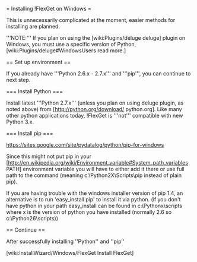 = Installing !FlexGet on Windows =

This is unnecessarily complicated at the moment, easier methods for installing are planned.

'''NOTE:''' If you plan on using the [wiki:Plugins/deluge deluge] plugin on Windows, you must use a specific version of Python, [wiki:Plugins/deluge#WindowsUsers read more.]

== Set up environment ==

If you already have '''Python 2.6.x - 2.7.x''' and '''pip''', you can continue to next step.

=== Install Python ===

Install latest '''Python 2.7.x''' (unless you plan on using deluge plugin, as noted above) from [http://python.org/download/ python.org]. Like many other python applications today, !FlexGet is '''not''' compatible with new Python 3.x.

=== Install pip ===

https://sites.google.com/site/pydatalog/python/pip-for-windows

Since this might not put pip in your [http://en.wikipedia.org/wiki/Environment_variable#System_path_variables PATH] environment variable you will have to either add it there or use full path to the command (meaning c:\Python2X\Scripts\pip instead of plain pip).

If you are having trouble with the windows installer version of pip 1.4, an alternative is to run 'easy_install pip' to install it via python. (if you don't have python in your path easy_install can be found in c:\Pythonx\scripts where x is the version of python you have installed (normally 2.6 so c:\Python26\scripts))

== Continue ==

After successfully installing ''Python'' and ''pip''

[wiki:InstallWizard/Windows/FlexGet Install FlexGet]
